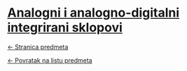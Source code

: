 # [Analogni i analogno-digitalni integrirani sklopovi](https://www.github.com/studosi-fer/AAIS)
[<- Stranica predmeta](https://www.fer.unizg.hr/predmet/aais)

[<- Povratak na listu predmeta](https://www.github.com/studosi/FER)